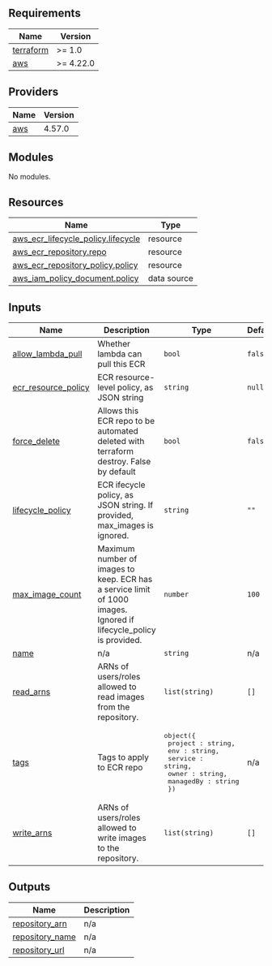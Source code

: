 ## Requirements

| Name | Version |
|------|---------|
| <a name="requirement_terraform"></a> [terraform](#requirement\_terraform) | >= 1.0 |
| <a name="requirement_aws"></a> [aws](#requirement\_aws) | >= 4.22.0 |

## Providers

| Name | Version |
|------|---------|
| <a name="provider_aws"></a> [aws](#provider\_aws) | 4.57.0 |

## Modules

No modules.

## Resources

| Name | Type |
|------|------|
| [aws_ecr_lifecycle_policy.lifecycle](https://registry.terraform.io/providers/hashicorp/aws/latest/docs/resources/ecr_lifecycle_policy) | resource |
| [aws_ecr_repository.repo](https://registry.terraform.io/providers/hashicorp/aws/latest/docs/resources/ecr_repository) | resource |
| [aws_ecr_repository_policy.policy](https://registry.terraform.io/providers/hashicorp/aws/latest/docs/resources/ecr_repository_policy) | resource |
| [aws_iam_policy_document.policy](https://registry.terraform.io/providers/hashicorp/aws/latest/docs/data-sources/iam_policy_document) | data source |

## Inputs

| Name | Description | Type | Default | Required |
|------|-------------|------|---------|:--------:|
| <a name="input_allow_lambda_pull"></a> [allow\_lambda\_pull](#input\_allow\_lambda\_pull) | Whether lambda can pull this ECR | `bool` | `false` | no |
| <a name="input_ecr_resource_policy"></a> [ecr\_resource\_policy](#input\_ecr\_resource\_policy) | ECR resource-level policy, as JSON string | `string` | `null` | no |
| <a name="input_force_delete"></a> [force\_delete](#input\_force\_delete) | Allows this ECR repo to be automated deleted with terraform destroy. False by default | `bool` | `false` | no |
| <a name="input_lifecycle_policy"></a> [lifecycle\_policy](#input\_lifecycle\_policy) | ECR ifecycle policy, as JSON string. If provided, max\_images is ignored. | `string` | `""` | no |
| <a name="input_max_image_count"></a> [max\_image\_count](#input\_max\_image\_count) | Maximum number of images to keep. ECR has a service limit of 1000 images. Ignored if lifecycle\_policy is provided. | `number` | `100` | no |
| <a name="input_name"></a> [name](#input\_name) | n/a | `string` | n/a | yes |
| <a name="input_read_arns"></a> [read\_arns](#input\_read\_arns) | ARNs of users/roles allowed to read images from the repository. | `list(string)` | `[]` | no |
| <a name="input_tags"></a> [tags](#input\_tags) | Tags to apply to ECR repo | <pre>object({<br>    project : string,<br>    env : string,<br>    service : string,<br>    owner : string,<br>    managedBy : string<br>  })</pre> | n/a | yes |
| <a name="input_write_arns"></a> [write\_arns](#input\_write\_arns) | ARNs of users/roles allowed to write images to the repository. | `list(string)` | `[]` | no |

## Outputs

| Name | Description |
|------|-------------|
| <a name="output_repository_arn"></a> [repository\_arn](#output\_repository\_arn) | n/a |
| <a name="output_repository_name"></a> [repository\_name](#output\_repository\_name) | n/a |
| <a name="output_repository_url"></a> [repository\_url](#output\_repository\_url) | n/a |
